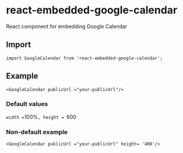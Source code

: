 # react-embedded-google-calendar
React component for embedding Google Calendar
<br>

## Import
`import GoogleCalendar from 'react-embedded-google-calendar';`

## Example
`
    <GoogleCalendar publicUrl ="your-publicUrl"/>
`

### Default values
`
width = `100%`,
height = `600`
`

### Non-default example
`
    <GoogleCalendar publicUrl ="your-publicUrl" height= '400'/>
`